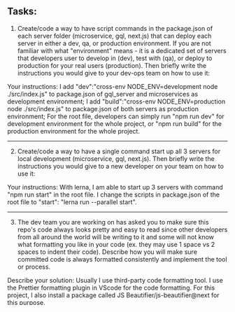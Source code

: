 ## Tasks:

1) Create/code a way to have script commands in the package.json of each server folder (microservice, gql, next.js) that can deploy each server in either a dev, qa, or production environment. If you are not familiar with what "environment" means - it is a dedicated set of servers that developers user to develop in (dev), test with (qa), or deploy to production for your real users (production). Then briefly write the instructions you would give to your dev-ops team on how to use it:

Your instructions: I add "dev":"cross-env NODE_ENV=development node ./src/index.js" to package.json of gql_server and microservices as development environment; I add "build":"cross-env NODE_ENV=production node ./src/index.js" to package.json of both servers as production environment; For the root file, developers can simply run "npm run dev" for development environment for the whole project, or "npm run build" for the production environment for the whole project.

---

2) Create/code a way to have a single command start up all 3 servers for local development (microservice, gql, next.js). Then briefly write the instructions you would give to a new developer on your team on how to use it:

Your instructions: With lerna, I am able to start up 3 servers with command "npm run start" in the root file. I change the scripts in package.json of the root file to "start": "lerna run --parallel start". 

---

3) The dev team you are working on has asked you to make sure this repo's code always looks pretty and easy to read since other developers from all around the world will be writing to it and some will not know what formatting you like in your code (ex. they may use 1 space vs 2 spaces to indent their code). Describe how you will make sure committed code is always formatted consistently and implement the tool or process.

Describe your solution: Usually I use third-party code formatting tool. I use the Prettier formatting plugin in VScode for the code formatting. For this project, I also install a package called JS Beautifier/js-beautifier@next for this purpose.

---

4) Implement the UI design shown and described in the last 2 slides of the attached PDF. To fetch data for the UI, use the 2 graphql queries written in the Apollo graphql server to fetch the ___userRecommendedItems___ and ___item___ information. Please implement ___server-side___ rendering for initial page load and ___client-side___ rendering for subsequent React app interactions as described in our system diagram and in the UI design slides of the PDF.

---

5) Your product team wants to make a change to the UI design in the last 2 slides. For non-grocery department items (home and furniture, electronics, apparel), they want to change the specification name of “Weight” to “Shipping Weight”. And if that non-grocery item does not have a “weight” but instead has a “packaged weight”, they would like to use the "packaged weight" value to show as the “Shipping Weight”.

    Implement the code change(s) needed in any of the 3 servers to implement this feature considering that not only the React app, but also iOS and Android mobile UIs for your company will also need to make this UI change as well. Hint - Try to be DRY from the perspective of all the code that needs to be written in all UIs and servers to implement this feature. Briefly describe your solution and why it is good so your product team understands:

Describe your solution: For the wording "Shipping Weight", I changed the UI component for rendering that directly. For the data fetching part, I fetched both "weight" and "packaged weight" for all the items. Before rendering the data, I implement a tenary operator to render the non-null data to the "Shipping Weight".

---

6) The dev-ops team has noticed that calls from the React app to fetch the userRecommendedItems are taking a very long time and it is causing the microservice server to almost crash during peak site usage. Please fix this issue by making changes to either the React app or the graphql server or both to try and reduce this load on the microservice. Briefly describe your solution so the devops team understands:

Describe your solution: After checking the code in gql_server/src/index.js, I notice that there is a for-loop with async/await causing this latency.(previously line 43). Since we are sending multiple gets request to the server, I think it's better to push all the requests to an array and use axios.all to resolve all the promise later so that we can proceed in parallel.

---

7) The QA team has also found that if they make a request for an item page for an item id that has a “$” in
it (ex. '000$'), they can cause the microservice server to crash because the DB cannot handle an invalid item id with $ value. Design and code a solution in any or in all 3 servers (Next.js, gql server, or microservice) to solve this problem. Hint - Try to be DRY from the perspective of all the code that needs to be written in all UIs (web and mobile) and servers to implement this fix. Briefly describe your solution so the QA team understands the fix:
:

Describe your solution: My common approach for this is to add both client-side validation and server-side validation. 

---